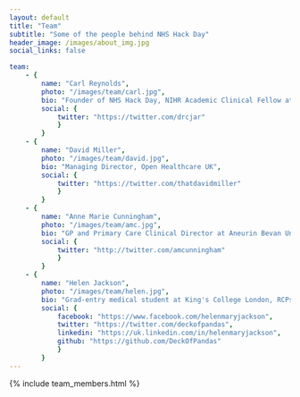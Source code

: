 ```yaml
---
layout: default
title: "Team"
subtitle: "Some of the people behind NHS Hack Day"
header_image: /images/about_img.jpg
social_links: false

team:
    - {
        name: "Carl Reynolds",
        photo: "/images/team/carl.jpg",
        bio: "Founder of NHS Hack Day, NIHR Academic Clinical Fellow at Imperial College Healthcare NHS Trust",
        social: {
            twitter: "https://twitter.com/drcjar"
            }
        }
    - {
        name: "David Miller",
        photo: "/images/team/david.jpg",
        bio: "Managing Director, Open Healthcare UK",
        social: { 
            twitter: "https://twitter.com/thatdavidmiller"
            }
        }
    - {
        name: "Anne Marie Cunningham",
        photo: "/images/team/amc.jpg",
        bio: "GP and Primary Care Clinical Director at Aneurin Bevan University Health Board",
        social: {
            twitter: "http://twitter.com/amcunningham"
            }
        }
    - {
        name: "Helen Jackson",
        photo: "/images/team/helen.jpg",
        bio: "Grad-entry medical student at King's College London, RCPsych Pathfinder Fellow, researcher",
        social: {
            facebook: "https://www.facebook.com/helenmaryjackson", 
            twitter: "https://twitter.com/deckofpandas",
            linkedin: "https://uk.linkedin.com/in/helenmaryjackson",
            github: "https://github.com/DeckOfPandas"
            }
        }
---
```


{% include team_members.html %}
